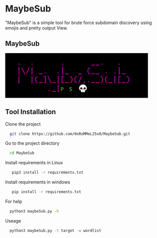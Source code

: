 
# MaybeSub

"MaybeSub" is a simple tool for brute force subdomain discovery using emojis and pretty output View.




## MaybeSub
![App Screenshot](Logo.png)



## Tool Installation  

Clone the project

```bash
  git clone https://github.com/0xRoMMeL25x0/MaybeSub.git
```

Go to the project directory

```bash
  cd MaybeSub
```

Install requirements in Linux 

```bash
   pip3 install -r requirements.txt
```

Install requirements in windows 

```bash
   pip install -r requirements.txt
```

For help

```bash
  python3 maybeSub.py -h  
```

Useage 

```bash
  python3 maybeSub.py -t target -w wordlist
```
